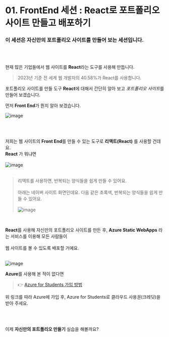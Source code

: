 # 01. FrontEnd 세션 : React로 포트폴리오 사이트 만들고 배포하기

### 이 세션은 자신만의 포트폴리오 사이트를 만들어 보는 세션입니다.    
<br>
<br>

현재 많은 기업들에서 웹 사이트를 **React**라는 도구를 사용해 만듭니다.    
> 2023년 기준 전 세계 웹 개발자의 40.58%가 React를 사용합니다.  
  
포트폴리오 사이트를 만들 도구 **React**에 대해서 간단히 알아 보고 *포트폴리오 사이트*를 만들어 보겠습니다. 

먼저 **Front End**가 뭔지 알아 보겠습니다.  
  
![image](https://github.com/KNU-MLSA/2024_3_Event/assets/114579651/76330ab4-7567-4737-ac9d-ffff44d38982)

<br>
<br>
  
저희는 웹 사이트의 **Front End**를 만들 수 있는  도구로 **리액트(React)** 를 사용할 건데요.   
**React** 가 뭐냐면    
<br> 
![image](https://github.com/KNU-MLSA/2024_3_Event/assets/114579651/05aef436-58d5-4f88-9359-d61f298f83c8)  
<br>  
> 리액트를 사용하면, 반복되는 양식들을 쉽게 만들 수 있어요.  <br>  
> 아래는 네이버 사이트 화면인데요. 다음 같은 초록색, 반복되는 양식들을 쉽게 만들 수 있어요.  <br>  
>![image](https://github.com/KNU-MLSA/2024_3_Event/assets/114579651/3ec63a2f-78c7-4abc-b08c-a5352bce1b28)
  
<br>  

**React**를 사용해 자신만의 포트폴리오 사이트를 만든 후, **Azure Static WebApps** 라는 서비스를 이용해 모든 사람들이 <br>  
웹 사이트를 볼 수 있도록 배포할 거예요.  
<br>   

![image](https://github.com/KNU-MLSA/2024_3_Event/assets/114579651/cff1a7a7-0d65-422a-ba45-307db139daa3)

**Azure**를 사용해 본 적이 없다면
> 👉 [Azure for Students 가입 방법](https://github.com/KNU-MLSA/2023_10_Sessions/blob/main/1_AI%EB%A1%9C%EC%97%B0%EC%95%A0%ED%99%95%EB%A5%A0%EC%98%88%EC%B8%A1%ED%95%98%EA%B8%B0/Azure%20for%20Students%20%EA%B0%80%EC%9E%85%20%EB%B0%A9%EB%B2%95.pdf)  

위 링크를 따라 Azure에 가입 후, Azure for Students로 클라우드 사용권(크레딧)을 받아 주세요.

<br>
<br>
  
이제 **자신만의 포트폴리오 만들기** 실습을 해볼까요?
